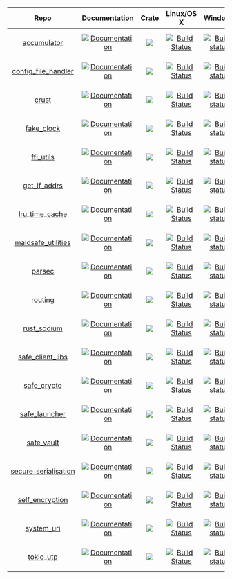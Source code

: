 | Repo                                                                     | Documentation                                                                                                                                                                                              | Crate                                                                                                      | Linux/OS X                                                                                                                                    | Windows                                                                                                                                                                                | Issues                                                                                                                                                    |
|:------------------------------------------------------------------------:|:----------------------------------------------------------------------------------------------------------:|:----------------------------------------------------------------------------------------------------------:|:---------------------------------------------------------------------------------------------------------------------------------------------:|:--------------------------------------------------------------------------------------------------------------------------------------------------------------------------------------:|:---------------------------------------------------------------------------------------------------------------------------------------------------------:|
| [accumulator](https://github.com/maidsafe/accumulator)                   | [![Documentation](https://docs.rs/accumulator/badge.svg)](https://docs.rs/accumulator)                     | [![](http://meritbadge.herokuapp.com/accumulator)](https://crates.io/crates/accumulator)                   | [![Build Status](https://travis-ci.com/maidsafe/accumulator.svg?branch=master)](https://travis-ci.com/maidsafe/accumulator)                   | [![Build status](https://ci.appveyor.com/api/projects/status/1imtexgsshnpxnvn/branch/master?svg=true)](https://ci.appveyor.com/project/MaidSafe-QA/accumulator/branch/master)          | [![Stories in Ready](https://badge.waffle.io/maidsafe/accumulator.png?label=ready&title=Ready)](https://waffle.io/maidsafe/accumulator)                   |
| [config_file_handler](https://github.com/maidsafe/config_file_handler)   | [![Documentation](https://docs.rs/config_file_handler/badge.svg)](https://docs.rs/config_file_handler)     | [![](http://meritbadge.herokuapp.com/config_file_handler)](https://crates.io/crates/config_file_handler)   | [![Build Status](https://travis-ci.com/maidsafe/config_file_handler.svg?branch=master)](https://travis-ci.com/maidsafe/config_file_handler)   | [![Build status](https://ci.appveyor.com/api/projects/status/22gb4w9fhvhv3hn4/branch/master?svg=true)](https://ci.appveyor.com/project/MaidSafe-QA/config-file-handler/branch/master)  | [![Stories in Ready](https://badge.waffle.io/maidsafe/config_file_handler.png?label=ready&title=Ready)](https://waffle.io/maidsafe/config_file_handler)   |
| [crust](https://github.com/maidsafe/crust)                               | [![Documentation](https://docs.rs/crust/badge.svg)](https://docs.rs/crust)                                 | [![](http://meritbadge.herokuapp.com/crust)](https://crates.io/crates/crust)                               | [![Build Status](https://travis-ci.com/maidsafe/crust.svg?branch=master)](https://travis-ci.com/maidsafe/crust)                               | [![Build status](https://ci.appveyor.com/api/projects/status/ajw6ab26p86jdac4/branch/master?svg=true)](https://ci.appveyor.com/project/MaidSafe-QA/crust/branch/master)                | [![Stories in Ready](https://badge.waffle.io/maidsafe/crust.png?label=ready&title=Ready)](https://waffle.io/maidsafe/crust)                               |
| [fake_clock](https://github.com/maidsafe/fake_clock)                     | [![Documentation](https://docs.rs/fake_clock/badge.svg)](https://docs.rs/fake_clock)                       | [![](http://meritbadge.herokuapp.com/fake_clock)](https://crates.io/crates/fake_clock)                     | [![Build Status](https://travis-ci.com/maidsafe/fake_clock.svg?branch=master)](https://travis-ci.com/maidsafe/fake_clock)                     | [![Build status](https://ci.appveyor.com/api/projects/status/oq5s0j82ykvb52du/branch/master?svg=true)](https://ci.appveyor.com/project/MaidSafe-QA/fake-clock/branch/master)           | [![Stories in Ready](https://badge.waffle.io/maidsafe/fake_clock.png?label=ready&title=Ready)](https://waffle.io/maidsafe/fake_clock)                     |
| [ffi_utils](https://github.com/maidsafe/ffi_utils)                       | [![Documentation](https://docs.rs/ffi_utils/badge.svg)](https://docs.rs/ffi_utils)                         | [![](http://meritbadge.herokuapp.com/ffi_utils)](https://crates.io/crates/ffi_utils)                       | [![Build Status](https://travis-ci.com/maidsafe/ffi_utils.svg?branch=master)](https://travis-ci.com/maidsafe/ffi_utils)                       | [![Build status](https://ci.appveyor.com/api/projects/status/ex53u3atx6sqm9f2/branch/master?svg=true)](https://ci.appveyor.com/project/MaidSafe-QA/ffi-utils/branch/master)            | [![Stories in Ready](https://badge.waffle.io/maidsafe/ffi_utils.png?label=ready&title=Ready)](https://waffle.io/maidsafe/ffi_utils)                       |
| [get_if_addrs](https://github.com/maidsafe/get_if_addrs)                 | [![Documentation](https://docs.rs/get_if_addrs/badge.svg)](https://docs.rs/get_if_addrs)                   | [![](http://meritbadge.herokuapp.com/get_if_addrs)](https://crates.io/crates/get_if_addrs)                 | [![Build Status](https://travis-ci.com/maidsafe/get_if_addrs.svg?branch=master)](https://travis-ci.com/maidsafe/get_if_addrs)                 | [![Build status](https://ci.appveyor.com/api/projects/status/77mots4kfaxs3v8g/branch/master?svg=true)](https://ci.appveyor.com/project/MaidSafe-QA/get_if_addrs/branch/master)         | [![Stories in Ready](https://badge.waffle.io/maidsafe/get_if_addrs.png?label=ready&title=Ready)](https://waffle.io/maidsafe/get_if_addrs)                 |
| [lru_time_cache](https://github.com/maidsafe/lru_time_cache)             | [![Documentation](https://docs.rs/lru_time_cache/badge.svg)](https://docs.rs/lru_time_cache)               | [![](http://meritbadge.herokuapp.com/lru_time_cache)](https://crates.io/crates/lru_time_cache)             | [![Build Status](https://travis-ci.com/maidsafe/lru_time_cache.svg?branch=master)](https://travis-ci.com/maidsafe/lru_time_cache)             | [![Build status](https://ci.appveyor.com/api/projects/status/15km1vxtg83qgvb5/branch/master?svg=true)](https://ci.appveyor.com/project/MaidSafe-QA/lru-time-cache/branch/master)       | [![Stories in Ready](https://badge.waffle.io/maidsafe/lru_time_cache.png?label=ready&title=Ready)](https://waffle.io/maidsafe/lru_time_cache)             |
| [maidsafe_utilities](https://github.com/maidsafe/maidsafe_utilities)     | [![Documentation](https://docs.rs/maidsafe_utilities/badge.svg)](https://docs.rs/maidsafe_utilities)       | [![](http://meritbadge.herokuapp.com/maidsafe_utilities)](https://crates.io/crates/maidsafe_utilities)     | [![Build Status](https://travis-ci.com/maidsafe/maidsafe_utilities.svg?branch=master)](https://travis-ci.com/maidsafe/maidsafe_utilities)     | [![Build status](https://ci.appveyor.com/api/projects/status/f7x8p4y66lwua38t/branch/master?svg=true)](https://ci.appveyor.com/project/MaidSafe-QA/maidsafe-utilities/branch/master)   | [![Stories in Ready](https://badge.waffle.io/maidsafe/maidsafe_utilities.png?label=ready&title=Ready)](https://waffle.io/maidsafe/maidsafe_utilities)     |
| [parsec](https://github.com/maidsafe/parsec)                             | [![Documentation](https://docs.rs/parsec/badge.svg)](https://docs.rs/parsec)                               | [![](http://meritbadge.herokuapp.com/parsec)](https://crates.io/crates/parsec)                             | [![Build Status](https://travis-ci.com/maidsafe/parsec.svg?branch=master)](https://travis-ci.com/maidsafe/parsec)                             | [![Build status](https://ci.appveyor.com/api/projects/status/1wmc7pj8fx77lywy/branch/master?svg=true)](https://ci.appveyor.com/project/MaidSafe-QA/parsec/branch/master)               | [![Stories in Ready](https://badge.waffle.io/maidsafe/parsec.png?label=ready&title=Ready)](https://waffle.io/maidsafe/parsec)                             |
| [routing](https://github.com/maidsafe/routing)                           | [![Documentation](https://docs.rs/routing/badge.svg)](https://docs.rs/routing)                             | [![](http://meritbadge.herokuapp.com/routing)](https://crates.io/crates/routing)                           | [![Build Status](https://travis-ci.com/maidsafe/routing.svg?branch=master)](https://travis-ci.com/maidsafe/routing)                           | [![Build status](https://ci.appveyor.com/api/projects/status/2w1joqd2h64o4xrh/branch/master?svg=true)](https://ci.appveyor.com/project/MaidSafe-QA/routing/branch/master)              | [![Stories in Ready](https://badge.waffle.io/maidsafe/routing.png?label=ready&title=Ready)](https://waffle.io/maidsafe/routing)                           |
| [rust_sodium](https://github.com/maidsafe/rust_sodium)                   | [![Documentation](https://docs.rs/rust_sodium/badge.svg)](https://docs.rs/rust_sodium)                     | [![](http://meritbadge.herokuapp.com/rust_sodium)](https://crates.io/crates/rust_sodium)                   | [![Build Status](https://travis-ci.com/maidsafe/rust_sodium.svg?branch=master)](https://travis-ci.com/maidsafe/rust_sodium)                   | [![Build status](https://ci.appveyor.com/api/projects/status/kkgtqnx263xgk0c3/branch/master?svg=true)](https://ci.appveyor.com/project/MaidSafe-QA/rust-sodium/branch/master)          | [![Stories in Ready](https://badge.waffle.io/maidsafe/rust_sodium.png?label=ready&title=Ready)](https://waffle.io/maidsafe/rust_sodium)                   |
| [safe_client_libs](https://github.com/maidsafe/safe_client_libs)         | [![Documentation](https://docs.rs/safe_client_libs/badge.svg)](https://docs.rs/safe_client_libs)           | [![](http://meritbadge.herokuapp.com/safe_core)](https://crates.io/crates/safe_core)                       | [![Build Status](https://travis-ci.com/maidsafe/safe_client_libs.svg?branch=master)](https://travis-ci.com/maidsafe/safe_client_libs)         | [![Build status](https://ci.appveyor.com/api/projects/status/c61jthx04us5j57j/branch/master?svg=true)](https://ci.appveyor.com/project/MaidSafe-QA/safe-client-libs/branch/master)     | [![Stories in Ready](https://badge.waffle.io/maidsafe/safe_client_libs.png?label=ready&title=Ready)](https://waffle.io/maidsafe/safe_client_libs)         |
| [safe_crypto](https://github.com/maidsafe/safe_crypto)                   | [![Documentation](https://docs.rs/safe_crypto/badge.svg)](https://docs.rs/safe_crypto)                     | [![](http://meritbadge.herokuapp.com/safe_crypto)](https://crates.io/crates/safe_crypto)                   | [![Build Status](https://travis-ci.com/maidsafe/safe_crypto.svg?branch=master)](https://travis-ci.com/maidsafe/safe_crypto)                   | [![Build status](https://ci.appveyor.com/api/projects/status/j4a723xbky00blt6/branch/master?svg=true)](https://ci.appveyor.com/project/MaidSafe-QA/safe-crypto/branch/master)          | [![Stories in Ready](https://badge.waffle.io/maidsafe/safe_crypto.png?label=ready&title=Ready)](https://waffle.io/maidsafe/safe_crypto)                   |
| [safe_launcher](https://github.com/maidsafe/safe_launcher)               | [![Documentation](https://docs.rs/safe_launcher/badge.svg)](https://docs.rs/safe_launcher)                 | [![](http://meritbadge.herokuapp.com/safe_launcher)](https://crates.io/crates/safe_launcher)               | [![Build Status](https://travis-ci.com/maidsafe/safe_launcher.svg?branch=master)](https://travis-ci.com/maidsafe/safe_launcher)               | [![Build status](https://ci.appveyor.com/api/projects/status/xnsjhx27snoh4lmy/branch/master?svg=true)](https://ci.appveyor.com/project/MaidSafe-QA/safe-launcher/branch/master)        | [![Stories in Ready](https://badge.waffle.io/maidsafe/safe_launcher.png?label=ready&title=Ready)](https://waffle.io/maidsafe/safe_launcher)               |
| [safe_vault](https://github.com/maidsafe/safe_vault)                     | [![Documentation](https://docs.rs/safe_vault/badge.svg)](https://docs.rs/safe_vault)                       | [![](http://meritbadge.herokuapp.com/safe_vault)](https://crates.io/crates/safe_vault)                     | [![Build Status](https://travis-ci.com/maidsafe/safe_vault.svg?branch=master)](https://travis-ci.com/maidsafe/safe_vault)                     | [![Build status](https://ci.appveyor.com/api/projects/status/ohu678c6ufw8b2bn/branch/master?svg=true)](https://ci.appveyor.com/project/MaidSafe-QA/safe-vault/branch/master)           | [![Stories in Ready](https://badge.waffle.io/maidsafe/safe_vault.png?label=ready&title=Ready)](https://waffle.io/maidsafe/safe_vault)                     |
| [secure_serialisation](https://github.com/maidsafe/secure_serialisation) | [![Documentation](https://docs.rs/secure_serialisation/badge.svg)](https://docs.rs/secure_serialisation)   | [![](http://meritbadge.herokuapp.com/secure_serialisation)](https://crates.io/crates/secure_serialisation) | [![Build Status](https://travis-ci.com/maidsafe/secure_serialisation.svg?branch=master)](https://travis-ci.com/maidsafe/secure_serialisation) | [![Build status](https://ci.appveyor.com/api/projects/status/fw4t0s9dkipefjuy/branch/master?svg=true)](https://ci.appveyor.com/project/MaidSafe-QA/secure-serialisation/branch/master) | [![Stories in Ready](https://badge.waffle.io/maidsafe/secure_serialisation.png?label=ready&title=Ready)](https://waffle.io/maidsafe/secure_serialisation) |
| [self_encryption](https://github.com/maidsafe/self_encryption)           | [![Documentation](https://docs.rs/self_encryption/badge.svg)](https://docs.rs/self_encryption)             | [![](http://meritbadge.herokuapp.com/self_encryption)](https://crates.io/crates/self_encryption)           | [![Build Status](https://travis-ci.com/maidsafe/self_encryption.svg?branch=master)](https://travis-ci.com/maidsafe/self_encryption)           | [![Build status](https://ci.appveyor.com/api/projects/status/htljxqrosx1i237s/branch/master?svg=true)](https://ci.appveyor.com/project/MaidSafe-QA/self-encryption/branch/master)      | [![Stories in Ready](https://badge.waffle.io/maidsafe/self_encryption.png?label=ready&title=Ready)](https://waffle.io/maidsafe/self_encryption)           |
| [system_uri](https://github.com/maidsafe/system_uri)                     | [![Documentation](https://docs.rs/system_uri/badge.svg)](https://docs.rs/system_uri)                       | [![](http://meritbadge.herokuapp.com/system_uri)](https://crates.io/crates/system_uri)                     | [![Build Status](https://travis-ci.com/maidsafe/system_uri.svg?branch=master)](https://travis-ci.com/maidsafe/system_uri)                     | [![Build status](https://ci.appveyor.com/api/projects/status/qpnwete63eakcipn/branch/master?svg=true)](https://ci.appveyor.com/project/MaidSafe-QA/system-uri/branch/master)           | [![Stories in Ready](https://badge.waffle.io/maidsafe/system_uri.png?label=ready&title=Ready)](https://waffle.io/maidsafe/system_uri)                     |
| [tokio_utp](https://github.com/maidsafe/tokio_utp)                       | [![Documentation](https://docs.rs/tokio-utp/badge.svg)](https://docs.rs/tokio-utp)                         | [![](http://meritbadge.herokuapp.com/tokio-utp)](https://crates.io/crates/tokio-utp)                       | [![Build Status](https://travis-ci.com/maidsafe/tokio_utp.svg?branch=master)](https://travis-ci.com/maidsafe/tokio_utp)                       | [![Build status](https://ci.appveyor.com/api/projects/status/wk7vqat3xhly1ny1/branch/master?svg=true)](https://ci.appveyor.com/project/MaidSafe-QA/tokio-utp/branch/master)            | [![Stories in Ready](https://badge.waffle.io/maidsafe/tokio_utp.png?label=ready&title=Ready)](https://waffle.io/maidsafe/tokio_utp)                       |

